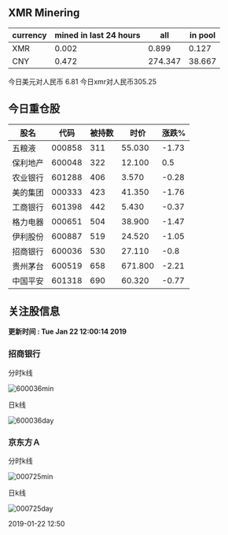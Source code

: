## XMR Minering

|currency|mined in last 24 hours|all|in pool|
|---|---|---|---|
|XMR|0.002|0.899|0.127|
|CNY|0.472|274.347|38.667|

今日美元对人民币 6.81	今日xmr对人民币305.25


## 今日重仓股 

|股名|代码|被持数|时价|涨跌%|
|---|---|---|---|---|
|五粮液|000858|311|55.030|-1.73|
|保利地产|600048|322|12.100|0.5|
|农业银行|601288|406|3.570|-0.28|
|美的集团|000333|423|41.350|-1.76|
|工商银行|601398|442|5.430|-0.37|
|格力电器|000651|504|38.900|-1.47|
|伊利股份|600887|519|24.520|-1.05|
|招商银行|600036|530|27.110|-0.8|
|贵州茅台|600519|658|671.800|-2.21|
|中国平安|601318|690|60.320|-0.77|

## 关注股信息
**更新时间 : Tue Jan 22 12:00:14 2019**
### 招商银行 
分时k线

![600036min](http://image.sinajs.cn/newchart/min/n/sh600036.gif)

日k线

![600036day](http://image.sinajs.cn/newchart/daily/n/sh600036.gif)

### 京东方Ａ 
分时k线

![000725min](http://image.sinajs.cn/newchart/min/n/sz000725.gif)

日k线

![000725day](http://image.sinajs.cn/newchart/daily/n/sz000725.gif)

2019-01-22 12:50